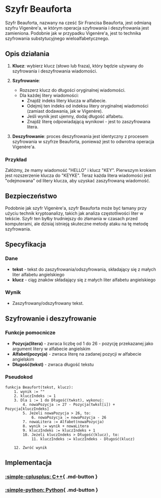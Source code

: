 # Szyfr Beauforta

Szyfr Beauforta, nazwany na cześć Sir Francisa Beauforta, jest odmianą szyfru Vigenère'a, w którym operacja szyfrowania i deszyfrowania jest zamieniona. Podobnie jak w przypadku Vigenère'a, jest to technika szyfrowania substytucyjnego wieloalfabetycznego.

## Opis działania

1. **Klucz**: wybierz klucz (słowo lub fraza), który będzie używany do szyfrowania i deszyfrowania wiadomości.

1. **Szyfrowanie**:
   - Rozszerz klucz do długości oryginalnej wiadomości.
   - Dla każdej litery wiadomości:
     - Znajdź indeks litery klucza w alfabecie.
     - Odejmij ten indeks od indeksu litery oryginalnej wiadomości (zamiast dodawania, jak w Vigenère).
     - Jeśli wynik jest ujemny, dodaj długość alfabetu.
     - Znajdź literę odpowiadającą wynikowi - jest to zaszyfrowana litera.

2. **Deszyfrowanie**: proces deszyfrowania jest identyczny z procesem szyfrowania w szyfrze Beauforta, ponieważ jest to odwrotna operacja Vigenère'a.

### Przykład

Załóżmy, że mamy wiadomość "HELLO" i klucz "KEY". Pierwszym krokiem jest rozszerzenie klucza do "KEYKE". Teraz każda litera wiadomości jest "odejmowana" od litery klucza, aby uzyskać zaszyfrowaną wiadomość.

## Bezpieczeństwo

Podobnie jak szyfr Vigenère'a, szyfr Beauforta może być łamany przy użyciu technik kryptoanalizy, takich jak analiza częstotliwości liter w tekście. Szyfr ten byłby trudniejszy do złamania w czasach przed komputerami, ale dzisiaj istnieją skuteczne metody ataku na tę metodę szyfrowania. 

## Specyfikacja

### Dane

- **tekst** - tekst do zaszyfrowania/odszyfrowania, składający się z małych liter alfabetu angielskiego
- **klucz** - ciąg znaków składający się z małych liter alfabetu angielskiego

### Wynik

- Zaszyfrowany/odszyfrowany tekst.

## Szyfrowanie i deszyfrowanie

### Funkcje pomocnicze

- **Pozycja(litera)** - zwraca liczbę od $1$ do $26$ - pozycję przekazanej jako argument litery w alfabecie angielskim
- **Alfabet(pozycja)** - zwraca literę na zadanej pozycji w alfabecie angielskim
- **Długość(tekst)** - zwraca długość tekstu

### Pseudokod

```
funkcja Beaufort(tekst, klucz):
    1. wynik := ""
    2. kluczIndeks := 1
    3. Dla i := 1 do Długość(twkst), wykonuj:
        4. nowaPozycja := 27 - Pozycja(twkst[i]) + Pozycja[kluczIndeks]
        5. Jeżeli nowaPozycja > 26, to:
            6. nowaPozycja := nowaPozycja - 26
        7. nowaLitera := Alfabet(nowaPozycja)
        8. wynik := wynik + nowaLitera
        9. kluczIndeks := kluczIndeks + 1
        10. Jeżeli kluczIndeks > Długość(klucz), to:
            11. kluczIndeks := kluczIndeks - Długość(klucz)

    12. Zwróć wynik 
```

## Implementacja

### [:simple-cplusplus: C++](../../../programming/c++/algorithms/cryptography/beaufort.md){ .md-button }

### [:simple-python: Python](../../../programming/python/algorithms/cryptography/beaufort.md){ .md-button }
